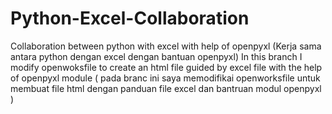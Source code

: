 # Python-Excel-Collaboration
Collaboration between python with excel with help of openpyxl (Kerja sama antara python dengan excel dengan bantuan openpyxl)
In this branch I modify openwoksfile to create an html file guided by excel file with the help of openpyxl module ( pada branc ini saya memodifikai openworksfile untuk membuat file html dengan panduan file excel dan bantruan modul openpyxl )
